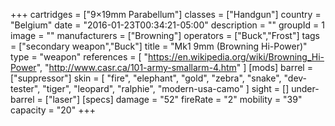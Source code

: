 +++
cartridges = ["9×19mm Parabellum"]
classes = ["Handgun"]
country = "Belgium"
date = "2016-01-23T00:34:21-05:00"
description = ""
groupId = 1
image = ""
manufacturers = ["Browning"]
operators = ["Buck","Frost"]
tags = ["secondary weapon","Buck"]
title = "Mk1 9mm (Browning Hi-Power)"
type = "weapon"
references = [
  "https://en.wikipedia.org/wiki/Browning_Hi-Power",
  "http://www.casr.ca/101-army-smallarm-4.htm"
]
[mods]
  barrel = ["suppressor"]
  skin = [
    "fire",
    "elephant",
    "gold",
    "zebra",
    "snake",
    "dev-tester",
    "tiger",
    "leopard",
    "ralphie",
    "modern-usa-camo"
  ]
  sight = []
  under-barrel = ["laser"]
[specs]
  damage = "52"
  fireRate = "2"
  mobility = "39"
  capacity = "20"
+++
